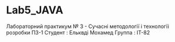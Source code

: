 # Lab5_JAVA

Лабораторний практикум № 3 - Сучасні методології і технологїі розробки ПЗ-1
Студент : Ельквді Мохамед
Группа : ІT-82
